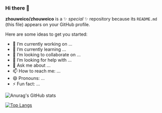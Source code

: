 ### Hi there 👋


**zhouweico/zhouweico** is a ✨ _special_ ✨ repository because its `README.md` (this file) appears on your GitHub profile.

Here are some ideas to get you started:

- 🔭 I’m currently working on ...
- 🌱 I’m currently learning ...
- 👯 I’m looking to collaborate on ...
- 🤔 I’m looking for help with ...
- 💬 Ask me about ...
- 📫 How to reach me: ...
- 😄 Pronouns: ...
- ⚡ Fun fact: ...

<!--
![Anurag's GitHub stats](https://github-readme-stats.vercel.app/api?username=zhouweico&show_icons=true)

[![Top Langs](https://github-readme-stats.vercel.app/api/top-langs/?username=zhouweico&layout=compact)](https://github.com/anuraghazra/github-readme-stats)

-->

<!--
https://github-readme-stats-zhouwei.vercel.app/
-->

![Anurag's GitHub stats](https://github-readme-stats.zhouwei.co/api?username=zhouweico&show_icons=true)

[![Top Langs](https://github-readme-stats.zhouwei.co/api/top-langs/?username=zhouweico&layout=compact)](https://github.com/zhouweico/github-readme-stats)
